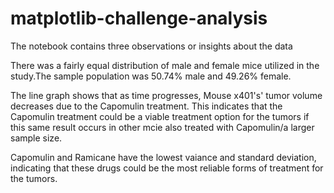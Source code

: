 # matplotlib-challenge-analysis
The notebook contains three observations or insights about the data

There was a fairly equal distribution of male and female mice utilized in the study.The sample population was 50.74% male and 49.26% female. 

The line graph shows that as time progresses, Mouse x401's' tumor volume  decreases due to the Capomulin treatment. This indicates that the Capomulin treatment could be a viable treatment option for the tumors if this same result occurs in other mcie also treated with Capomulin/a larger sample size. 

Capomulin and Ramicane have the lowest vaiance and standard deviation, indicating that these drugs could be the most reliable forms of treatment for the tumors. 
